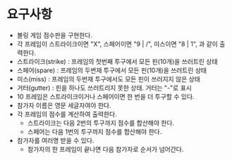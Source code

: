 # 요구사항
- 볼링 게임 점수판을 구현한다.
- 각 프레임이 스트라이크이면 "X", 스페어이면 "9 | /", 미스이면 "8 | 1", 과 같이 출력한다.
- 스트라이크(strike) : 프레임의 첫번째 투구에서 모든 핀(10개)을 쓰러트린 상태
- 스페어(spare) : 프레임의 두번재 투구에서 모든 핀(10개)을 쓰러트린 상태
- 미스(miss) : 프레임의 두번재 투구에서도 모든 핀이 쓰러지지 않은 상태
- 거터(gutter) : 핀을 하나도 쓰러트리지 못한 상태. 거터는 "-"로 표시
- 10 프레임은 스트라이크이거나 스페어이면 한 번을 더 투구할 수 있다.
- 참가자 이름은 영문 세글자여야 한다.
- 각 프레임의 점수를 계산하여 출력한다.
    - 스트라이크는 다음 2번의 투구까지 점수를 합산해야 한다. 
    - 스페어는 다음 1번의 투구까지 점수를 합산해야 한다.
- 참가자를 여러명 받을 수 있다.
    - 참가자의 한 프레임이 끝나면 다음 참가자로 순서가 넘어간다.
     